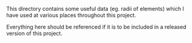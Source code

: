 This directory contains some useful data (eg. radii of elements) which
   I have used at various places throughout this project.

Everything here should be referenced if it is to be included in a released version of this project.